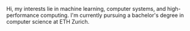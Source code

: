 Hi,  my interests lie in machine learning, computer systems, and high-performance computing. I'm currently pursuing a bachelor's degree in computer science at ETH Zurich.

